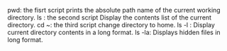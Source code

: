 pwd: the fisrt script prints the absolute path name of the current working directory.
ls : the second script Display the contents list of the current directory.
cd ~: the third script change directory to home.
ls -l : Display current directory contents in a long format.
ls -la: Displays hidden files in long format.
